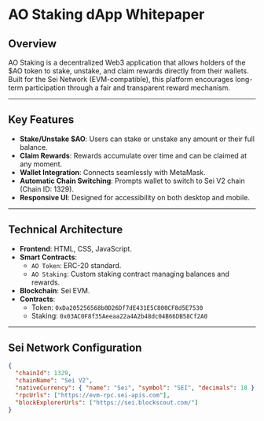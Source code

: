 # AO Staking dApp Whitepaper

## Overview

AO Staking is a decentralized Web3 application that allows holders of the $AO token to stake, unstake, and claim rewards directly from their wallets. Built for the Sei Network (EVM-compatible), this platform encourages long-term participation through a fair and transparent reward mechanism.

---

## Key Features

- **Stake/Unstake $AO**: Users can stake or unstake any amount or their full balance.
- **Claim Rewards**: Rewards accumulate over time and can be claimed at any moment.
- **Wallet Integration**: Connects seamlessly with MetaMask.
- **Automatic Chain Switching**: Prompts wallet to switch to Sei V2 chain (Chain ID: 1329).
- **Responsive UI**: Designed for accessibility on both desktop and mobile.

---

## Technical Architecture

- **Frontend**: HTML, CSS, JavaScript.
- **Smart Contracts**: 
  - `AO Token`: ERC-20 standard.
  - `AO Staking`: Custom staking contract managing balances and rewards.
- **Blockchain**: Sei EVM.
- **Contracts**:
  - Token: `0xDa205256568b0D26Df7dE431E5C800CF8d5E7530`
  - Staking: `0x03AC0F8f35Aeeaa22a4A2b48dc04B66DB58Cf2A0`

---

## Sei Network Configuration

```json
{
  "chainId": 1329,
  "chainName": "Sei V2",
  "nativeCurrency": { "name": "Sei", "symbol": "SEI", "decimals": 18 },
  "rpcUrls": ["https://evm-rpc.sei-apis.com"],
  "blockExplorerUrls": ["https://sei.blockscout.com/"]
}

